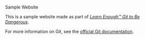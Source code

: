  Sample Website

This is a sample website made as part of [*Learn Enough™ Git to Be
Dangerous*](http://learnenough.com/git-tutorial).

For more information on Git, see the
[official Git documentation](https://git-scm.com/).